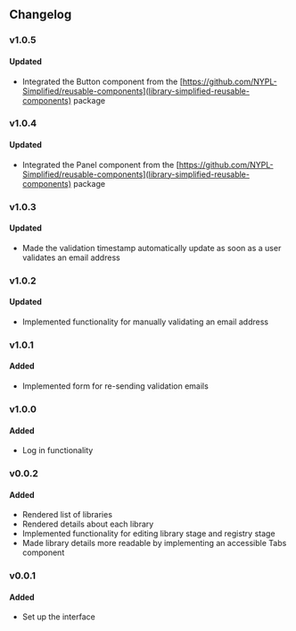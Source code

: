 ## Changelog

### v1.0.5
#### Updated
- Integrated the Button component from the [https://github.com/NYPL-Simplified/reusable-components](library-simplified-reusable-components) package 

### v1.0.4
#### Updated
- Integrated the Panel component from the [https://github.com/NYPL-Simplified/reusable-components](library-simplified-reusable-components) package

### v1.0.3
#### Updated
- Made the validation timestamp automatically update as soon as a user validates an email address

### v1.0.2
#### Updated
- Implemented functionality for manually validating an email address

### v1.0.1
#### Added
- Implemented form for re-sending validation emails

### v1.0.0
#### Added
- Log in functionality

### v0.0.2
#### Added
- Rendered list of libraries
- Rendered details about each library
- Implemented functionality for editing library stage and registry stage
- Made library details more readable by implementing an accessible Tabs component

### v0.0.1
#### Added
- Set up the interface
